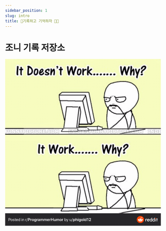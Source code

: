 ```yaml
---
sidebar_position: 1
slug: intro
title: 📝기록하고 기억하자 💪🏻
---
```


# 조니 기록 저장소

![Docs Intro](/img/docs-intro.jpeg)